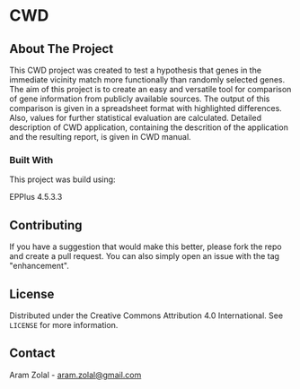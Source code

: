 # CWD

## About The Project

This CWD project was created to test a hypothesis that genes in the immediate vicinity match more functionally than randomly selected genes. The aim of this project is to create an easy and versatile tool for comparison of gene information from publicly available sources. The output of this comparison is given in a spreadsheet format with highlighted differences. Also, values for further statistical evaluation are calculated. Detailed description of CWD application, containing the descrition of the application and the resulting report, is given in CWD manual.

### Built With

This project was build using:

  EPPlus 4.5.3.3

## Contributing

If you have a suggestion that would make this better, please fork the repo and create a pull request. You can also simply open an issue with the tag "enhancement".

## License

Distributed under the Creative Commons Attribution 4.0 International. See `LICENSE` for more information.

## Contact

Aram Zolal - aram.zolal@gmail.com
